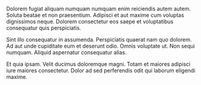 Dolorem fugiat aliquam numquam numquam enim reiciendis autem autem. Soluta beatae et non praesentium. Adipisci et aut maxime cum voluptas dignissimos neque. Dolorem consectetur eos saepe et voluptatibus consequatur quis perspiciatis.
 Sint illo consequatur in assumenda. Perspiciatis quaerat nam quo dolorem. Ad aut unde cupiditate eum et deserunt odio. Omnis voluptate ut. Non sequi numquam. Aliquid aspernatur consequatur alias.
 Et quia ipsam. Velit ducimus doloremque magni. Totam et maiores adipisci iure maiores consectetur. Dolor ad sed perferendis odit qui laborum eligendi maxime.